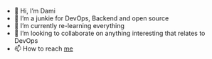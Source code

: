 - 👋 Hi, I’m Dami
- 👀 I’m a junkie for DevOps, Backend and open source
- 🌱 I’m currently re-learning everything
- 💞️ I’m looking to collaborate on anything interesting that relates to DevOps
- 📫 How to reach [me
  ](https://www.linkedin.com/in/damilare-ogundele-771b921b0)

<!---
Kahuna04/Kahuna04 is a ✨ special ✨ repository because its `README.md` (this file) appears on your GitHub profile.
You can click the Preview link to take a look at your changes.
--->
